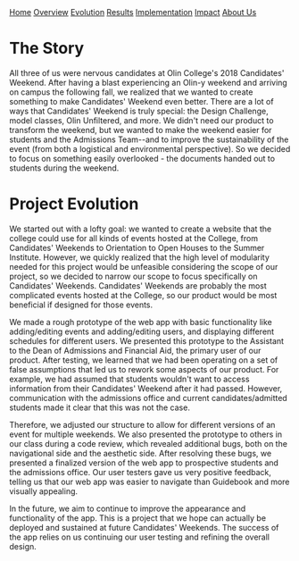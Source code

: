 <div class="topnav">
	<a href="https://sd19spring.github.io/Candidates-Weekend-Guide/">Home</a>
	<a href="https://sd19spring.github.io/Candidates-Weekend-Guide/overview">Overview</a>
	<a href="https://sd19spring.github.io/Candidates-Weekend-Guide/evolution" class="active">Evolution</a>
	<a href="https://sd19spring.github.io/Candidates-Weekend-Guide/results">Results</a>
	<a href="https://sd19spring.github.io/Candidates-Weekend-Guide/implementation">Implementation</a>
	<a href="https://sd19spring.github.io/Candidates-Weekend-Guide/ethics">Impact</a>
	<a href="https://sd19spring.github.io/Candidates-Weekend-Guide/about">About Us</a>
 </div>

# The Story

All three of us were nervous candidates at Olin College's 2018 Candidates' Weekend. After having a blast experiencing an Olin-y weekend and arriving on campus the following fall, we realized that we wanted to create something to make Candidates' Weekend even better. There are a lot of ways that Candidates' Weekend is truly special: the Design Challenge, model classes, Olin Unfiltered, and more. We didn't need our product to transform the weekend, but we wanted to make the weekend easier for students and the Admissions Team--and to improve the sustainability of the event (from both a logistical and environmental perspective). So we decided to focus on something easily overlooked - the documents handed out to students during the weekend.

# Project Evolution

We started out with a lofty goal: we wanted to create a website that the college could use for all kinds of events hosted at the College, from Candidates' Weekends to Orientation to Open Houses to the Summer Institute. However, we quickly realized that the high level of modularity needed for this project would be unfeasible considering the scope of our project, so we decided to narrow our scope to focus specifically on Candidates' Weekends. Candidates' Weekends are probably the most complicated events hosted at the College, so our product would be most beneficial if designed for those events.

We made a rough prototype of the web app with basic functionality like adding/editing events and adding/editing users, and displaying different schedules for different users. We presented this prototype to the Assistant to the Dean of Admissions and Financial Aid, the primary user of our product. After testing, we learned that we had been operating on a set of false assumptions that led us to rework some aspects of our product. For example, we had assumed that students wouldn't want to access information from their Candidates' Weekend after it had passed. However, communication with the admissions office and current candidates/admitted students made it clear that this was not the case.

Therefore, we adjusted our structure to allow for different versions of an event for multiple weekends. We also presented the prototype to others in our class during a code review, which revealed additional bugs, both on the navigational side and the aesthetic side. After resolving these bugs, we presented a finalized version of the web app to prospective students and the admissions office. Our user testers gave us very positive feedback, telling us that our web app was easier to navigate than Guidebook and more visually appealing.

In the future, we aim to continue to improve the appearance and functionality of the app. This is a project that we hope can actually be deployed and sustained at future Candidates' Weekends. The success of the app relies on us continuing our user testing and refining the overall design.
